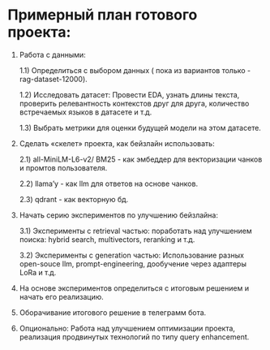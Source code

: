 # Примерный план готового проекта:
1) Работа с данными:

    1.1) Определиться с выбором данных ( пока из вариантов только - rag-dataset-12000).
  
     1.2) Исследовать датасет: Провести EDA, узнать длины текста, проверить релевантность контекстов друг для друга, количество встречаемых языков в датасете и т.д.
  
     1.3) Выбрать метрики для оценки будущей модели на этом датасете.
  
2) Сделать «скелет» проекта,  как бейзлайн использовать:

   2.1) all-MiniLM-L6-v2/ BM25 - как эмбеддер для векторизации чанков и промтов пользователя.
   
   2.2) llama’у - как llm для ответов на основе чанков.
   
   2.3) qdrant - как векторную бд.
   
3) Начать серию экспериментов по улучшению бейзлайна:

   3.1) Эксперименты с retrieval частью: поработать над улучшением поиска: hybrid search, multivectors, reranking и т.д.
  
   3.2) Эксперименты с generation частью: Использование разных open-souce llm, prompt-engineering, дообучение через адаптеры LoRa и т.д.

4) На основе экспериментов определиться с итоговым решением и начать его реализацию.
  
5) Оборачивание итогового решение в телеграмм бота.
  
6) Опционально: Работа над улучшением оптимизации проекта, реализация продвинутых технологий по типу query enhancement.
